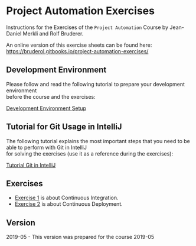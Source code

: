 # Project Automation Exercises

Instructions for the Exercises of the `Project Automation` Course by Jean-Daniel Merkli and Rolf Bruderer.

An online version of this exercise sheets can be found here: https://bruderol.gitbooks.io/project-automation-exercises/

## Development Environment

Please follow and read the following tutorial to prepare your development environment  
before the course and the exercises:

[Development Environment Setup](SETUP.md)

## Tutorial for Git Usage in IntelliJ

The following tutorial explains the most important steps that you need to be able to perform with Git in IntelliJ  
for solving the exercises \(use it as a reference during the exercises\):

[Tutorial Git in IntelliJ](guide-git-in-intellij.md)

## Exercises

* [Exercise 1](exercise1) is about Continuous Integration.
* [Exercise 2](exercise2) is about Continuous Deployment.
 
## Version

2019-05 - This version was prepared for the course 2019-05

